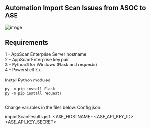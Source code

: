 ## Automation Import Scan Issues from ASOC to ASE

![image](https://user-images.githubusercontent.com/69405400/183989000-647f4ad5-d1d8-4c5e-bd46-4dec0dfc7527.png)


## Requirements
1 - AppScan Enterprise Server hostname<br>
2 - AppScan Enterprise key pair<br>
3 - Python3 for Windows (Flask and requests)<br>
4 - Powershell 7.x<br>
<br>
Install Python modules<br>
```
py -m pip install Flask
py -m pip install requests
```
<br>
Change variables in the files below:
Config.json:
<HOSTNAME>
<ASOC_API_KEY_ID>
<ASOC_API_KEY_SECRET>
<APPSCAN_PRESENCE_ID>
  
importScanResults.ps1:
<ASE_HOSTNAME>
<ASE_API_KEY_ID>
<ASE_API_KEY_SECRET>
  
  
